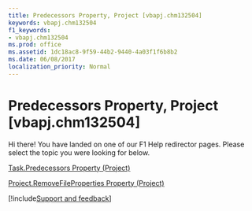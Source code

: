 ```yaml
---
title: Predecessors Property, Project [vbapj.chm132504]
keywords: vbapj.chm132504
f1_keywords:
- vbapj.chm132504
ms.prod: office
ms.assetid: 1dc18ac8-9f59-44b2-9440-4a03f1f6b8b2
ms.date: 06/08/2017
localization_priority: Normal
---
```



# Predecessors Property, Project [vbapj.chm132504]

Hi there! You have landed on one of our F1 Help redirector pages. Please select the topic you were looking for below.

[Task.Predecessors Property (Project)](https://msdn.microsoft.com/library/4912eb9f-ad7b-68af-8c3b-c066715c1777%28Office.15%29.aspx)

[Project.RemoveFileProperties Property (Project)](https://msdn.microsoft.com/library/7aff624c-e9c9-f526-b233-fe0cc415e901%28Office.15%29.aspx)

[!include[Support and feedback](~/includes/feedback-boilerplate.md)]